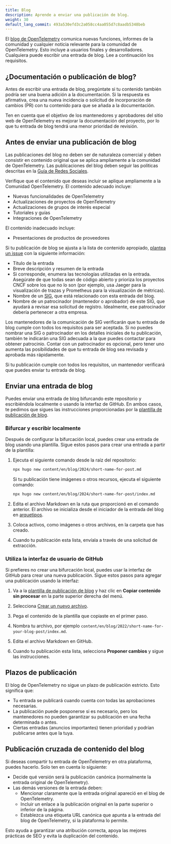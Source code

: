 ```yaml
---
title: Blog
description: Aprende a enviar una publicación de blog.
weight: 30
default_lang_commit: 493a530efd3c2a058cc4aa055d7c8aadb5348beb
---
```


El [blog de OpenTelemetry](/blog/) comunica nuevas
funciones, informes de la comunidad y cualquier noticia relevante para la
comunidad de OpenTelemetry. Esto incluye a usuarios finales y desarrolladores.
Cualquiera puede escribir una entrada de blog. Lee a continuación los
requisitos.

## ¿Documentación o publicación de blog?

Antes de escribir una entrada de blog, pregúntate si tu contenido también podría
ser una buena adición a la documentación. Si la respuesta es afirmativa, crea
una nueva incidencia o solicitud de incorporación de cambios (PR) con tu
contenido para que se añada a la documentación.

Ten en cuenta que el objetivo de los mantenedores y aprobadores del sitio web de
OpenTelemetry es mejorar la documentación del proyecto, por lo que tu entrada de
blog tendrá una menor prioridad de revisión.

## Antes de enviar una publicación de blog

Las publicaciones del blog no deben ser de naturaleza comercial y deben
consistir en contenido original que se aplica ampliamente a la comunidad de
OpenTelemetry. Las publicaciones del blog deben seguir las políticas descritas
en la [Guía de Redes Sociales](https://github.com/open-telemetry/community/blob/main/social-media-guide.md).

Verifique que el contenido que deseas incluir se aplique ampliamente a la
Comunidad OpenTelemetry. El contenido adecuado incluye:

- Nuevas funcionalidades de OpenTelemetry
- Actualizaciones de proyectos de OpenTelemetry
- Actualizaciones de grupos de interés especial
- Tutoriales y guías
- Integraciones de OpenTelemetry

El contenido inadecuado incluye:

- Presentaciones de productos de proveedores

Si tu publicación de blog se ajusta a la lista de contenido apropiado, [plantea
un issue](https://github.com/open-telemetry/opentelemetry.io/issues/new?title=New%20Blog%20Post:%20%3Ctitle%3E)
con la siguiente información:

- Título de la entrada
- Breve descripción y resumen de la entrada
- Si corresponde, enumera las tecnologías utilizadas en la entrada. Asegúrate de
  que todas sean de código abierto y prioriza los proyectos CNCF sobre los que
  no lo son (por ejemplo, usa Jaeger para la visualización de trazas y
  Prometheus para la visualización de métricas).
- Nombre de un [SIG](https://github.com/open-telemetry/community/), que está
  relacionado con esta entrada del blog.
- Nombre de un patrocinador (mantenedor o aprobador) de este SIG, que ayudará a
  revisar esa solicitud de registro. Idealmente, ese patrocinador debería
  pertenecer a otra empresa.

Los mantenedores de la comunicación de SIG verificarán que tu entrada de blog
cumple con todos los requisitos para ser aceptada. Si no puedes nombrar una SIG
o patrocinador en los detalles iniciales de tu publicación, también te indicarán
una SIG adecuada a la que puedes contactar para obtener patrocinio. Contar con
un patrocinador es opcional, pero tener uno aumenta las posibilidades de que tu
entrada de blog sea revisada y aprobada más rápidamente.

Si tu publicación cumple con todos los requisitos, un mantenedor verificará que
puedes enviar tu entrada de blog.

## Enviar una entrada de blog

Puedes enviar una entrada de blog bifurcando este repositorio y escribiéndola
localmente o usando la interfaz de GitHub. En ambos casos, te pedimos que sigues
las instrucciones proporcionadas por la [plantilla de publicación de blog](https://github.com/open-telemetry/opentelemetry.io/tree/main/archetypes/blog.md).

### Bifurcar y escribir localmente

Después de configurar la bifurcación local, puedes crear una entrada de blog
usando una plantilla. Sigue estos pasos para crear una entrada a partir de la
plantilla:

1. Ejecuta el siguiente comando desde la raíz del repositorio:

   ```sh
   npx hugo new content/en/blog/2024/short-name-for-post.md
   ```

   Si tu publicación tiene imágenes o otros recursos, ejecuta el siguiente
   comando:

   ```sh
   npx hugo new content/en/blog/2024/short-name-for-post/index.md
   ```

2. Edita el archivo Markdown en la ruta que proporcionó en el comando anterior.
   El archivo se inicializa desde el iniciador de la entrada del blog en
   [arquetipos](https://github.com/open-telemetry/opentelemetry.io/tree/main/archetypes/).

3. Coloca activos, como imágenes o otros archivos, en la carpeta que has creado.

4. Cuando tu publicación esta lista, envíala a través de una solicitud de
   extracción.

### Utiliza la interfaz de usuario de GitHub

Si prefieres no crear una bifurcación local, puedes usar la interfaz de GitHub
para crear una nueva publicación. Sigue estos pasos para agregar una publicación
usando la interfaz:

1.  Va a la [plantilla de publicación de blog](https://github.com/open-telemetry/opentelemetry.io/tree/main/archetypes/blog.md)
    y haz clic en **Copiar contenido sin procesar** en la parte superior derecha
    del menú.

2.  Selecciona [Crear un nuevo archivo](https://github.com/open-telemetry/opentelemetry.io/new/main).

3.  Pega el contenido de la plantilla que copiaste en el primer paso.

4.  Nombra tu archivo, por ejemplo
    `content/en/blog/2022/short-name-for-your-blog-post/index.md`.

5.  Edita el archivo Markdown en GitHub.

6.  Cuando tu publicación esta lista, selecciona **Proponer cambios** y sigue
    las instrucciones.

## Plazos de publicación

El blog de OpenTelemetry no sigue un plazo de publicación estricto. Esto
significa que:

- Tu entrada se publicará cuando cuenta con todas las aprobaciones necesarias.
- La publicación puede posponerse si es necesario, pero los mantenedores no
  pueden garantizar su publicación en una fecha determinada o antes.
- Ciertas entradas (anuncios importantes) tienen prioridad y podrían publicarse
  antes que la tuya.

## Publicación cruzada de contenido del blog

Si deseas compartir tu entrada de OpenTelemetry en otra plataforma, puedes
hacerlo. Solo ten en cuenta lo siguiente:

- Decide qué versión será la publicación canónica (normalmente la entrada
  original de OpenTelemetry).
- Las demás versiones de la entrada deben:
  - Mencionar claramente que la entrada original apareció en el blog de
    OpenTelemetry.
  - Incluir un enlace a la publicación original en la parte superior o inferior
    de la página.
  - Establezca una etiqueta URL canónica que apunta a la entrada del blog de
    OpenTelemetry, si la plataforma lo permite.

Esto ayuda a garantizar una atribución correcta, apoya las mejores prácticas de
SEO y evita la duplicación del contenido.
